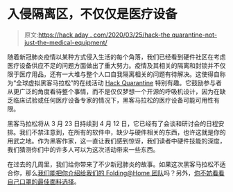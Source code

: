 # 入侵隔离区，不仅仅是医疗设备

> 原文:[https://hack aday . com/2020/03/25/hack-the quarantine-not-just-the-medical-equipment/](https://hackaday.com/2020/03/25/hack-the-quarantine-not-just-the-medical-equipment/)

随着新冠肺炎疫情以某种方式侵入生活的每个角落，我们已经看到硬件社区在考虑医疗设备供应不足的问题方面做出了重大努力。疫情及其相关的隔离和封锁并不仅限于医疗用品，还有一大堆与整个人口自我隔离相关的问题有待解决。这使得自称为“全球虚拟黑客马拉松”的在线活动 [Hack Quarantine](https://hackquarantine.com/) 特别有趣。它鼓励参与者从更广泛的角度看待整个事情，而不是仅仅梦想一个开源的呼吸机设计，因为在缺乏临床试验或任何医疗设备专家的情况下，黑客马拉松的医疗设备可能可用性有限。

黑客马拉松将从 3 月 23 日持续到 4 月 12 日，它已经有了会谈和研讨会的日程安排。我们不禁注意到，在所有的软件中，缺少与硬件相关的东西，也许这就是你的用武之地。作为黑客作家，这一直让我们感到惊讶，我们读者中硬件技能的深度，我们猜测你们中的许多人可以为这次活动带来一些东西。

在过去的几周里，我们给你带来了不少新冠肺炎的故事。如果这次黑客马拉松不适合你，那么[我们能把你介绍给我们的 Folding@Home 团队](https://hackaday.com/2020/03/18/join-team-hackaday-to-crunch-covid-19-through-foldinghome/)吗？另外，[你不妨看看自己口罩的最佳面料选择](https://hackaday.com/2020/03/18/homemade-masks-in-a-time-of-shortage/)。